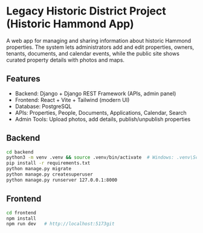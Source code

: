 # Legacy Historic District Project (Historic Hammond App)

A web app for managing and sharing information about historic Hammond properties.
The system lets administrators add and edit properties, owners, tenants, documents, and calendar events, while the public site shows curated property details with photos and maps.


## Features

- Backend: Django + Django REST Framework (APIs, admin panel)
- Frontend: React + Vite + Tailwind (modern UI)
- Database: PostgreSQL
- APIs: Properties, People, Documents, Applications, Calendar, Search
- Admin Tools: Upload photos, add details, publish/unpublish properties



## Backend
```bash
cd backend
python3 -m venv .venv && source .venv/bin/activate  # Windows: .venv\Scripts\activate
pip install -r requirements.txt
python manage.py migrate
python manage.py createsuperuser
python manage.py runserver 127.0.0.1:8000
```

## Frontend
```bash
cd frontend
npm install
npm run dev   # http://localhost:5173git 
